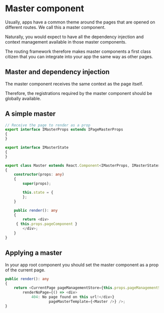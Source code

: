 # Master component

Usually, apps have a common theme around the pages that are opened on different routes. We call this a master component.

Naturally, you would expect to have all the dependency injection and context management available in those master components.

The routing framework therefore makes master components a first class citizen that you can integrate into your app the same way as other pages.

## Master and dependency injection

The master component receives the same context as the page itself.

Therefore, the registrations required by the master component should be globally available.

## A simple master

```ts
// Receive the page to render as a prop
export interface IMasterProps extends IPageMasterProps
{
}

export interface IMasterState
{
}

export class Master extends React.Component<IMasterProps, IMasterState>
{
    constructor(props: any)
    {
        super(props);

        this.state = {
        };
    }

    public render(): any
    {
        return <div>
     { this.props.pageComponent }
        </div>;
    }
}

```

## Applying a master

In your app root component you should set the master component as a prop of the current page.

```ts
public render(): any
{
    return <CurrentPage pageManagementStore={this.props.pageManagementStore}
        renderNoPage={() => <div>
            404: No page found on this url!</div>}
                    pageMasterTemplate={<Master />} />;
}
```